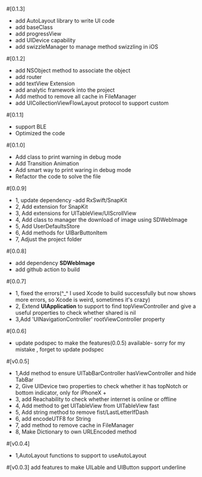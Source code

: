 #[0.1.3]
* add AutoLayout library to write UI code 
* add baseClass 
* add progressView
* add  UIDevice capability 
* add swizzleManager to manage method swizzling in iOS


#[0.1.2]
* add NSObject method to associate the object 
* add router 
* add textView Extension 
* add analytic framework into the  project
* Add method to remove all cache in FileManager
*  add UICollectionViewFlowLayout protocol to support custom



#[0.1.1]
* support BLE
* Optimized the code 


#[0.1.0]
* Add class to print warning in debug mode
* Add Transition Animation 
* Add smart way to print waring in debug mode
* Refactor the code to solve the file 

#[0.0.9]
* 1, update dependency -add RxSwift/SnapKit
* 2, Add extension for SnapKit
* 3, Add extensions for UITableView/UIScrollView
* 4, Add class to manager the download of image using SDWebImage
* 5, Add UserDefaultsStore
* 6, Add methods for UIBarButtonItem
* 7, Adjust the project folder

#[0.0.8]
* add dependency **SDWebImage**
* add github action to build

#[0.0.7]
* 1, fixed the errors(^_^ I used Xcode to build successfully but now shows more errors, so Xcode is weird, sometimes it's crazy)
* 2, Extend **UIApplication** to support to find topViewController and give a useful properties to check whether shared is nil 
* 3,Add 'UINavigationController' rootViewController property

#[0.0.6]
* update podspec to make the features(0.0.5) available- sorry for my mistake , forget to update podspec 

#[v0.0.5]
* 1,Add method to ensure UITabBarController hasViewController and hide TabBar
* 2, Give UIDevice two properties to check whether it has topNotch or bottom indicator, only for iPhoneX +
* 3, add Reachability to check whether internet is online or offline
* 4, Add method to get UITableView from UITableView fast
* 5, Add string method to remove fist/LastLetterIfDash
* 6, add encodeUTF8 for String 
* 7, add method to remove cache in FileManager
* 8, Make Dictionary to own URLEncoded method 

#[v0.0.4]
* 1,AutoLayout functions to support to useAutoLayout


#[v0.0.3]
add features to make UILable and UIButton support underline


